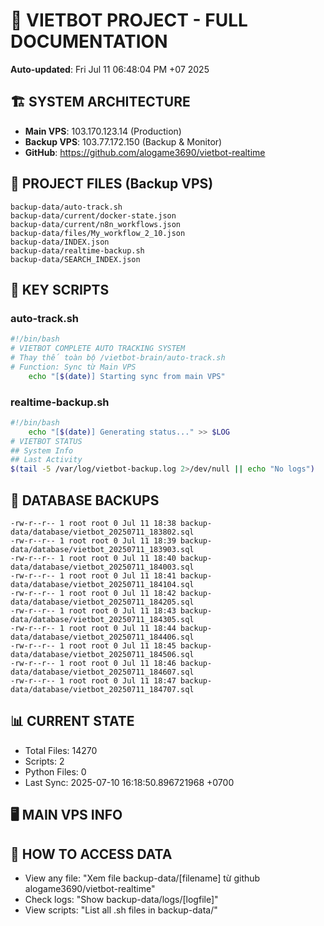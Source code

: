 # 🤖 VIETBOT PROJECT - FULL DOCUMENTATION
**Auto-updated**: Fri Jul 11 06:48:04 PM +07 2025

## 🏗️ SYSTEM ARCHITECTURE
- **Main VPS**: 103.170.123.14 (Production)
- **Backup VPS**: 103.77.172.150 (Backup & Monitor)
- **GitHub**: https://github.com/alogame3690/vietbot-realtime

## 📁 PROJECT FILES (Backup VPS)
```
backup-data/auto-track.sh
backup-data/current/docker-state.json
backup-data/current/n8n_workflows.json
backup-data/files/My_workflow_2_10.json
backup-data/INDEX.json
backup-data/realtime-backup.sh
backup-data/SEARCH_INDEX.json
```

## 🔧 KEY SCRIPTS
### auto-track.sh
```bash
#!/bin/bash
# VIETBOT COMPLETE AUTO TRACKING SYSTEM
# Thay thế toàn bộ /vietbot-brain/auto-track.sh
# Function: Sync từ Main VPS
    echo "[$(date)] Starting sync from main VPS"
```
### realtime-backup.sh
```bash
#!/bin/bash
    echo "[$(date)] Generating status..." >> $LOG
# VIETBOT STATUS
## System Info
## Last Activity
$(tail -5 /var/log/vietbot-backup.log 2>/dev/null || echo "No logs")
```

## 💾 DATABASE BACKUPS
```
-rw-r--r-- 1 root root 0 Jul 11 18:38 backup-data/database/vietbot_20250711_183802.sql
-rw-r--r-- 1 root root 0 Jul 11 18:39 backup-data/database/vietbot_20250711_183903.sql
-rw-r--r-- 1 root root 0 Jul 11 18:40 backup-data/database/vietbot_20250711_184003.sql
-rw-r--r-- 1 root root 0 Jul 11 18:41 backup-data/database/vietbot_20250711_184104.sql
-rw-r--r-- 1 root root 0 Jul 11 18:42 backup-data/database/vietbot_20250711_184205.sql
-rw-r--r-- 1 root root 0 Jul 11 18:43 backup-data/database/vietbot_20250711_184305.sql
-rw-r--r-- 1 root root 0 Jul 11 18:44 backup-data/database/vietbot_20250711_184406.sql
-rw-r--r-- 1 root root 0 Jul 11 18:45 backup-data/database/vietbot_20250711_184506.sql
-rw-r--r-- 1 root root 0 Jul 11 18:46 backup-data/database/vietbot_20250711_184607.sql
-rw-r--r-- 1 root root 0 Jul 11 18:47 backup-data/database/vietbot_20250711_184707.sql
```

## 📊 CURRENT STATE
- Total Files: 14270
- Scripts: 2
- Python Files: 0
- Last Sync: 2025-07-10 16:18:50.896721968 +0700

## 🖥️ MAIN VPS INFO


## 🚨 HOW TO ACCESS DATA
- View any file: "Xem file backup-data/[filename] từ github alogame3690/vietbot-realtime"
- Check logs: "Show backup-data/logs/[logfile]"
- View scripts: "List all .sh files in backup-data/"
